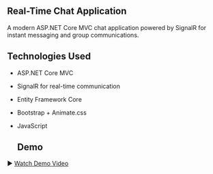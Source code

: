 ## Real-Time Chat Application

A modern ASP.NET Core MVC chat application powered by SignalR for instant messaging and group communications.

## Technologies Used

- ASP.NET Core MVC
- SignalR for real-time communication
- Entity Framework Core
- Bootstrap + Animate.css
- JavaScript

  ## Demo

▶️ [Watch Demo Video](https://vimeo.com/1088874120/9540c86b71)


